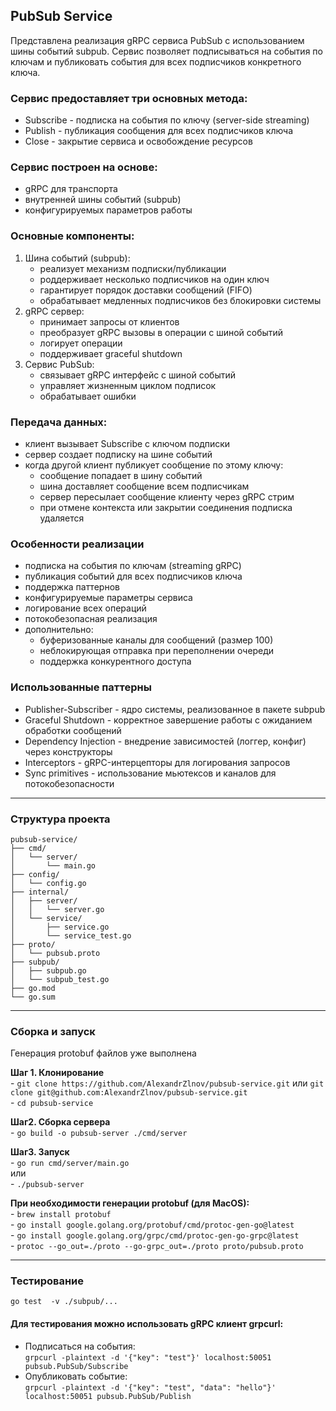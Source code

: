 ## PubSub Service

Представлена реализация gRPC сервиса PubSub с использованием шины событий subpub. Сервис позволяет подписываться на события по ключам и публиковать события для всех подписчиков конкретного ключа.

### Сервис предоставляет три основных метода:
- Subscribe - подписка на события по ключу (server-side streaming)  
- Publish - публикация сообщения для всех подписчиков ключа
- Close - закрытие сервиса и освобождение ресурсов
    
### Сервис построен на основе:  
- gRPC для транспорта  
- внутренней шины событий (subpub)  
- конфигурируемых параметров работы  

### Основные компоненты:  
1. Шина событий (subpub):  
   - реализует механизм подписки/публикации  
    - роддерживает несколько подписчиков на один ключ  
    - гарантирует порядок доставки сообщений (FIFO)  
    - обрабатывает медленных подписчиков без блокировки системы  
2. gRPC сервер:  
   - принимает запросы от клиентов
   - преобразует gRPC вызовы в операции с шиной событий
   - логирует операции
   - поддерживает graceful shutdown  
3. Сервис PubSub:
   - связывает gRPC интерфейс с шиной событий
   - управляет жизненным циклом подписок
   - обрабатывает ошибки  

### Передача данных:  
- клиент вызывает Subscribe с ключом подписки  
- сервер создает подписку на шине событий  
- когда другой клиент публикует сообщение по этому ключу:
    - сообщение попадает в шину событий
    - шина доставляет сообщение всем подписчикам
    - сервер пересылает сообщение клиенту через gRPC стрим  
  - при отмене контекста или закрытии соединения подписка удаляется  

### Особенности реализации  
- подписка на события по ключам (streaming gRPC)  
- публикация событий для всех подписчиков ключа  
- поддержка паттернов  
- конфигурируемые параметры сервиса  
- логирование всех операций  
- потокобезопасная реализация  
- дополнительно:
    - буферизованные каналы для сообщений (размер 100)  
    - неблокирующая отправка при переполнении очереди  
    - поддержка конкурентного доступа  

### Использованные паттерны  
- Publisher-Subscriber - ядро системы, реализованное в пакете subpub  
- Graceful Shutdown - корректное завершение работы с ожиданием обработки сообщений  
- Dependency Injection - внедрение зависимостей (логгер, конфиг) через конструкторы  
- Interceptors - gRPC-интерцепторы для логирования запросов  
- Sync primitives - использование мьютексов и каналов для потокобезопасности  

* * * *
### Структура проекта  
    pubsub-service/
    ├── cmd/
    │   └── server/
    │       └── main.go
    ├── config/
    │   └── config.go
    ├── internal/
    │   ├── server/
    │   │   └── server.go
    │   └── service/
    │       ├── service.go
    │       └── service_test.go
    ├── proto/
    │   └── pubsub.proto
    ├── subpub/
    │   ├── subpub.go
    │   └── subpub_test.go
    ├── go.mod
    └── go.sum

* * * *
### Сборка и запуск  

Генерация protobuf файлов уже выполнена  

**Шаг 1. Клонирование**  
    - `git clone https://github.com/AlexandrZlnov/pubsub-service.git` или `git clone git@github.com:AlexandrZlnov/pubsub-service.git`  
    - `cd pubsub-service`  

**Шаг2. Сборка сервера**  
    - `go build -o pubsub-server ./cmd/server`  

**Шаг3. Запуск**  
    - `go run cmd/server/main.go`  
    или  
    - `./pubsub-server`  

**При необходимости генерации protobuf (для MacOS):**  
    - `brew install protobuf`  
    - `go install google.golang.org/protobuf/cmd/protoc-gen-go@latest`  
    - `go install google.golang.org/grpc/cmd/protoc-gen-go-grpc@latest`  
    - `protoc --go_out=./proto --go-grpc_out=./proto proto/pubsub.proto`  

* * * *
### Тестирование  
`go test  -v ./subpub/...`  

#### Для тестирования можно использовать gRPC клиент grpcurl:  
- Подписаться на события:  
  `grpcurl -plaintext -d '{"key": "test"}' localhost:50051 pubsub.PubSub/Subscribe`  
- Опубликовать событие:  
  `grpcurl -plaintext -d '{"key": "test", "data": "hello"}' localhost:50051 pubsub.PubSub/Publish`  
